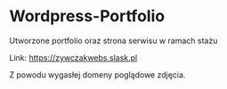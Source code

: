 # Wordpress-Portfolio
Utworzone portfolio oraz strona serwisu w ramach stażu

Link: https://zywczakwebs.slask.pl

Z powodu wygasłej domeny poglądowe zdjęcia.
